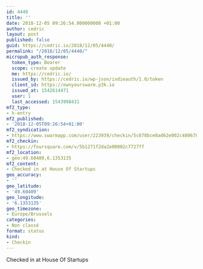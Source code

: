 ```yaml
---
id: 4440
title: ''
date: 2018-12-05 09:26:54.000000000 +01:00
author: cedric
layout: post
published: false
guid: https://cedric.io/2018/12/05/4440/
permalink: "/2018/12/05/4440/"
micropub_auth_response:
  token_type: Bearer
  scope: create update
  me: https://cedric.io/
  issued_by: https://cedric.io/wp-json/indieauth/1.0/token
  client_id: https://ownyourswarm.p3k.io
  issued_at: 1542614471
  user: 1
  last_accessed: 1543998431
mf2_type:
- h-entry
mf2_published:
- '2018-12-05T09:26:54+01:00'
mf2_syndication:
- https://www.swarmapp.com/user/223939/checkin/5c078bce8ad62e002c480678
mf2_checkin:
- https://foursquare.com/v/5b1271f2da2e00002c7727ff
mf2_location:
- geo:49.60409,6.1353135
mf2_content:
- Checked in at House Of Startups
geo_accuracy:
- ''
geo_latitude:
- '49.60409'
geo_longitude:
- '6.1353135'
geo_timezone:
- Europe/Brussels
categories:
- Non classé
format: status
kind:
- Checkin
---
```

Checked in at House Of Startups